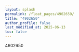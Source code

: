 ```yaml
---
layout: splash
permalink: /float_pages/4902650/
title: "4902650"
author_profile: false
last_modified_at: 2025-06-13
toc: false
---
```

 
4902650
